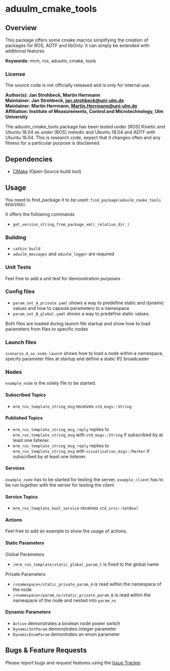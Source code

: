 # aduulm_cmake_tools

## Overview

This package offers some cmake macros simplifying the creation of packages for ROS, ADTF and libOnly. It can simply be extended with additional features

**Keywords:** mrm, ros, aduulm, cmake, tools

### License

The source code is not officially released and is only for internal use.

**Author(s): Jan Strohbeck, Martin Herrmann   
Maintainer:  Jan Strohbeck,  jan.strohbeck@uni-ulm.de  
Maintainer:  Martin Herrmann,  Martin.Herrmann@uni-ulm.de  
Affiliation: Institute of Measurements, Control and Microtechnology, Ulm University**

The aduulm_cmake_tools package has been tested under [ROS] Kinetic and Ubuntu 16.04 as under [ROS] melodic and Ubuntu 18.04 and ADTF with Ubuntu 16.04. 
This is research code, expect that it changes often and any fitness for a particular purpose is disclaimed.


## Dependencies

* [CMake](https://cmake.org/) (Open-Source build tool)


## Usage
You need to find_package it to be used:
`find_package(aduulm_cmake_tools REQUIRED)`

It offers the following commands
* `get_version_string_from_package_xml(_relative_dir_)` 

### Building
* `catkin build`
* `aduulm_messages` and `aduulm_logger` are required

### Unit Tests
Feel free to add a unit test for demonstration purposes

### Config files
* `param_set_A_private.yaml` shows a way to predefine static and dynamic values and how to capsule parameters to a namespace
* `param_set_B_global.yaml` shows a way to predefine static values.

Both files are loaded during launch file startup and show how to load parameters from files to specific nodes

### Launch files
`scenario_A_as_node.launch` shows how to load a node within a namespace, specify parameter files at startup and define a static tf2 broadcaster

### Nodes
`example_node` is the solely file to be started.

#### Subscribed Topics
* `mrm_ros_template_string_msg` receives `std_msgs::String`

#### Published Topics
* `mrm_ros_template_string_msg_reply` replies to `mrm_ros_template_string_msg` with `std_msgs::String` if subscribed by at least one listener.
* `mrm_ros_template_string_msg_reply` replies to `mrm_ros_template_string_msg` with `visualization_msgs::Marker` if subscribed by at least one listener.

#### Services
`example_node` has to be started for testing the server, `example_client` has to be run together with the server for testing the client 

#### Service Topics
* `mrm_ros_template_bool_service` receives `std_srvs::SetBool`

#### Actions
Feel free to add an example to show the usage of actions.

#### Static Parameters
Global Parameters
* `/mrm_ros_template/static_global_param_C` is fixed to the global name

Private Parameters
* `/<namespace>/static_private_param_A` is read within the namespace of the node
* `/<namespace>/param_ns/static_private_param_B` is read within the namespace of the node and nested into `param_ns`

#### Dynamic Parameters
* `Active` demonstrates a boolean node power switch
* `DynamicIntParam` demonstrates integer parameter
* `DynamicEnumParam` demontrates an enum parameter

## Bugs & Feature Requests

Please report bugs and request features using the [Issue Tracker](https://mrm-git.e-technik.uni-ulm.de/herrmann/mrm_ros_template/issues).


